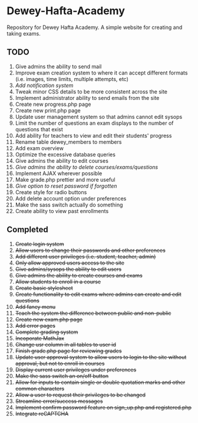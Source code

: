 # Dewey-Hafta-Academy
Repository for Dewey Hafta Academy. A simple website for creating and taking exams. 

TODO
----

1. Give admins the ability to send mail
2. Improve exam creation system to where it can accept different formats (i.e. images, time limits, multiple attempts, etc) 
3. _Add notification system_
4. Tweak minor CSS details to be more consistent across the site
5. Implement administrator ability to send emails from the site
6. Create new progress.php page
7. Create new print.php page
8. Update user management system so that admins cannot edit sysops
9. Limit the number of questions an exam displays to the number of questions that exist
10. Add ability for teachers to view and edit their students' progress
11. Rename table dewey_members to members
12. Add exam overview
13. Optimize the excessive database queries
14. Give admins the ability to edit courses
15. _Give admins the ability to delete courses/exams/questions_
16. Implement AJAX wherever possible
17. Make grade.php prettier and more useful
18. _Give option to reset password if forgotten_
19. Create style for radio buttons
20. Add delete account option under preferences
21. Make the sass switch actually do something
22. Create ability to view past enrollments

Completed
----
1. ~~Create login system~~
2. ~~Allow users to change their passwords and other preferences~~
3. ~~Add different user privileges (i.e. student, teacher, admin)~~
4. ~~Only allow approved users access to the site~~
5. ~~Give admins/sysops the ability to edit users~~
6. ~~Give admins the ability to create courses and exams~~
7. ~~Allow students to enroll in a course~~
8. ~~Create basic stylesheet~~
9. ~~Create functionality to edit exams where admins can create and edit questions~~
10. ~~Add fancy menu~~
11. ~~Teach the system the difference between public and non-public~~
12. ~~Create new exam.php page~~
13. ~~Add error pages~~
14. ~~Complete grading system~~
15. ~~Incoporate MathJax~~
16. ~~Change usr column in all tables to user id~~
17. ~~Finish grade.php page for reviewing grades~~
18. ~~Update user approval system to allow users to login to the site without approval, but not to enroll in courses~~
19. ~~Display current user privileges under preferences~~
20. ~~Make the sass switch an on/off button~~
21. ~~Allow for inputs to contain single or double quotation marks and other common characters~~
22. ~~Allow a user to request their privileges to be changed~~
23. ~~Streamline error/success messages~~
24. ~~Implement confirm password feature on sign_up.php and registered.php~~
25. ~~Integrate reCAPTCHA~~
